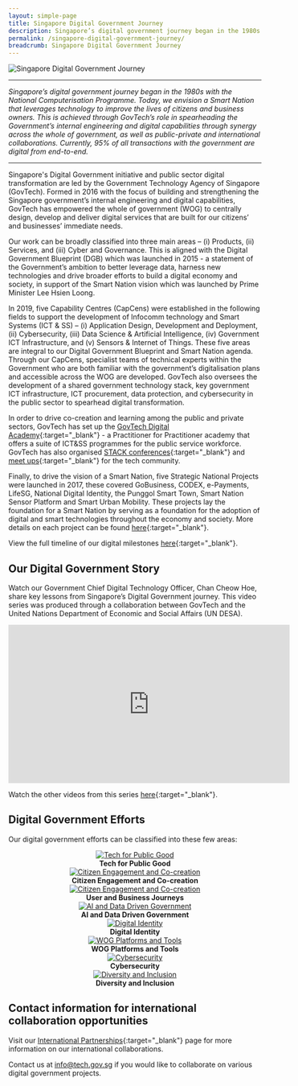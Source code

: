 ```yaml
---
layout: simple-page
title: Singapore Digital Government Journey
description: Singapore’s digital government journey began in the 1980s with the National Computerisation Programme. We have since started on building a Smart Nation for everyone.
permalink: /singapore-digital-government-journey/
breadcrumb: Singapore Digital Government Journey
---
```


![Singapore Digital Government Journey](/images/digital-transformation/Singapore-digital-government-header-banner.png)

---

*Singapore’s digital government journey began in the 1980s with the National Computerisation Programme. Today, we envision a Smart Nation that leverages technology to improve the lives of citizens and business owners. This is achieved through GovTech’s role in spearheading the Government’s internal engineering and digital capabilities through synergy across the whole of government, as well as public-private and international collaborations. Currently, 95% of all transactions with the government are digital from end-to-end.*

---

Singapore's Digital Government initiative and public sector digital transformation are led by the Government Technology Agency of Singapore (GovTech). Formed in 2016 with the focus of building and strengthening the Singapore government’s internal engineering and digital capabilities, GovTech has empowered the whole of government (WOG) to centrally design, develop and deliver digital services that are built for our citizens’ and businesses’ immediate needs. 

Our work can be broadly classified into three main areas – (i) Products, (ii) Services, and (iii) Cyber and Governance. This is aligned with the Digital Government Blueprint (DGB) which was launched in 2015 - a statement of the Government’s ambition to better leverage data, harness new technologies and drive broader efforts to build a digital economy and society, in support of the Smart Nation vision which was launched by Prime Minister Lee Hsien Loong. 

In 2019, five Capability Centres (CapCens) were established in the following fields to support the development of Infocomm technology and Smart Systems (ICT & SS) – (i) Application Design, Development and Deployment, (ii) Cybersecurity, (iii) Data Science & Artificial Intelligence, (iv) Government ICT Infrastructure, and (v) Sensors & Internet of Things. These five areas are integral to our Digital Government Blueprint and Smart Nation agenda. Through our CapCens, specialist teams of technical experts within the Government who are both familiar with the government’s digitalisation plans and accessible across the WOG are developed. GovTech also oversees the development of a shared government technology stack, key government ICT infrastructure, ICT procurement, data protection, and cybersecurity in the public sector to spearhead digital transformation.

In order to drive co-creation and learning among the public and private sectors, GovTech has set up the [GovTech Digital Academy](https://www.thedigitalacademy.tech.gov.sg){:target="_blank"} - a Practitioner for Practitioner academy that offers a suite of ICT&SS programmes for the public service workforce. GovTech has also organised [STACK conferences](https://www.developer.tech.gov.sg/communities/events/overview){:target="_blank"} and [meet ups](https://www.developer.tech.gov.sg/communities/stack-x-meetups/overview.html){:target="_blank"} for the tech community.

Finally, to drive the vision of a Smart Nation, five Strategic National Projects were launched in 2017, these covered GoBusiness, CODEX, e-Payments, LifeSG, National Digital Identity, the Punggol Smart Town, Smart Nation Sensor Platform and Smart Urban Mobility. These projects lay the foundation for a Smart Nation by serving as a foundation for the adoption of digital and smart technologies throughout the economy and society. More details on each project can be found [here](https://www.smartnation.gov.sg/initiatives/strategic-national-projects){:target="_blank"}.

View the full timeline of our digital milestones [here](https://www.tech.gov.sg/who-we-are/our-journey/){:target="_blank"}.

## Our Digital Government Story

Watch our Government Chief Digital Technology Officer, Chan Cheow Hoe, share key lessons from Singapore’s Digital Government journey. This video series was produced through a collaboration between GovTech and the United Nations Department of Economic and Social Affairs (UN DESA).

<div class="bp-youtube">

<iframe width="560" height="315" src="https://www.youtube.com/embed/1qJ8aQdDQvw?si=dbMWMvdjakK11JUB" title="YouTube video player" frameborder="0" allow="accelerometer; autoplay; clipboard-write; encrypted-media; gyroscope; picture-in-picture; web-share" allowfullscreen></iframe>

</div>

Watch the other videos from this series [here](https://youtube.com/playlist?list=PLEpmxnWUCorkMQ8dfGVTJiO_brTfQ7ID9&si=KFADw7Kj4FpIJ4SQ){:target="_blank"}.

## Digital Government Efforts

Our digital government efforts can be classified into these few areas:

<div class="row">
  <div class="col" style="text-align: center">
    <a href="/singapore-digital-government-journey/tech-for-public-good" target="_blank">
      <img src="/images/digital-transformation/01-Tech for Public Good.png" alt="Tech for Public Good" /></a>
    <figcaption><b>Tech for Public Good</b></figcaption>
  </div>

  <div class="col" style="text-align: center">
    <a href="/singapore-digital-government-journey/citizen-engagement-and-cocreation" target="_blank">
      <img src="/images/digital-transformation/02-Citizen Engagement.png" alt="Citizen Engagement and Co-creation" /></a>
    <figcaption><b>Citizen Engagement and Co-creation</b></figcaption>
  </div>
	
  <div class="col" style="text-align: center">
    <a href="/singapore-digital-government-journey/user-and-business-journeys" target="_blank">
      <img src="/images/digital-transformation/03-User Business Journey.png" alt="Citizen Engagement and Co-creation" /></a>
    <figcaption><b>User and Business Journeys</b></figcaption>
  </div>
	
  <div class="col" style="text-align: center">
     <a href="/singapore-digital-government-journey/ai-and-data-driven-government" target="_blank">
      <img src="/images/digital-transformation/04-Data Driven Gov AI.png" alt="AI and Data Driven Government" /></a>
    <figcaption><b>AI and Data Driven Government</b></figcaption>
  </div>
</div>

<div class="row">
  <div class="col" style="text-align: center">
    <a href="/singapore-digital-government-journey/digital-identity" target="_blank">
      <img src="/images/digital-transformation/05-Digital Identity.png" alt="Digital Identity" /></a>
    <figcaption><b>Digital Identity</b></figcaption>
  </div>

  <div class="col" style="text-align: center">
    <a href="/singapore-digital-government-journey/wog-platforms-and-tools" target="_blank">
      <img src="/images/digital-transformation/06-WOG Platforms Tools.png" alt="WOG Platforms and Tools" /></a>
    <figcaption><b>WOG Platforms and Tools</b></figcaption>
  </div>

  <div class="col" style="text-align: center">
    <a href="/singapore-digital-government-journey/cybersecurity" target="_blank">
      <img src="/images/digital-transformation/07-Cybersecurity.png" alt="Cybersecurity" /></a>
    <figcaption><b>Cybersecurity</b></figcaption>
  </div>

  <div class="col" style="text-align: center">
    <a href="/singapore-digital-government-journey/diversity-and-inclusion" target="_blank">
      <img src="/images/digital-transformation/08-Diversity Inclusion.png" alt="Diversity and Inclusion" /></a>
    <figcaption><b>Diversity and Inclusion</b></figcaption>
  </div>
</div>

## Contact information for international collaboration opportunities

Visit our [International Partnerships](/international-partnerships){:target="_blank"} page for more information on our international collaborations.

Contact us at <info@tech.gov.sg> if you would like to collaborate on various digital government projects.


